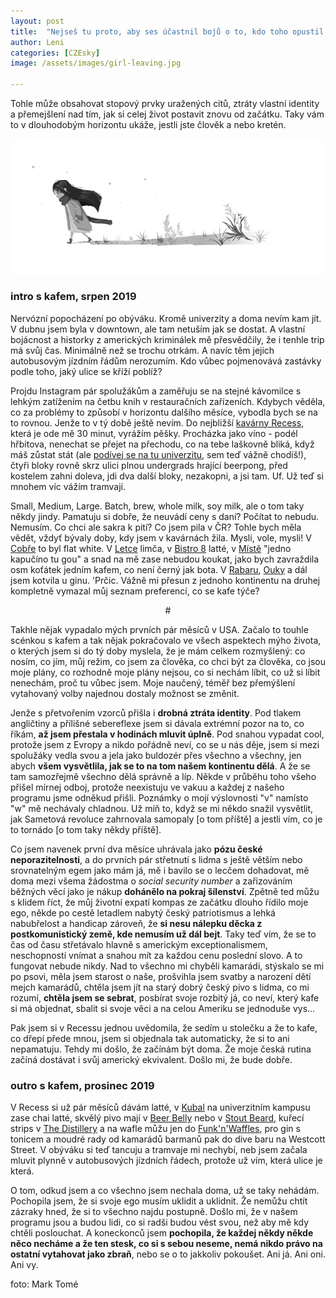 ```yaml
---
layout: post
title:  "Nejseš tu proto, aby ses účastnil bojů o to, kdo toho opustil víc"
author: Leni
categories: [CZEsky]
image: /assets/images/girl-leaving.jpg

---
```


Tohle může obsahovat stopový prvky uražených citů, ztráty vlastní identity a přemejšlení nad tím, jak si celej život postavit znovu od začátku. Taky vám to v dlouhodobým horizontu ukáže, jestli jste člověk a nebo kretén.

<p align="center">
    <img src="/assets/images/girl-leaving.jpg" alt="Girl Leaving, Mark Tomé">
</p>

### intro s kafem, srpen 2019

Nervózní popocházení po obýváku. Kromě univerzity a doma nevím kam jít. V dubnu jsem byla v downtown, ale tam netuším jak se dostat. A vlastní bojácnost a historky z amerických kriminálek mě přesvědčily, že i tenhle trip má svůj čas. Minimálně než se trochu otrkám. A navíc těm jejich autobusovým jízdním řádům nerozumím. Kdo vůbec pojmenovává zastávky podle toho, jaký ulice se kříží poblíž? 

Projdu Instagram pár spolužákům a zaměřuju se na stejné kávomilce s lehkým zatížením na četbu knih v restauračních zařízeních. Kdybych věděla, co za problémy to způsobí v horizontu dalšího měsíce, vybodla bych se na to rovnou. Jenže to v tý době ještě nevím. Do nejbližší <a href="https://recesscoffee.com">kavárny Recess</a>, která je ode mě 30 minut, vyrážím pěšky. Procházka jako víno - podél hřbitova, nenechat se přejet na přechodu, co na tebe laškovně bliká, když máš zůstat stát (ale <a href="https://www.syracuse.edu">podívej se na tu univerzitu</a>, sem teď vážně chodíš!), čtyři bloky rovně skrz ulici plnou undergrads hrající beerpong, před kostelem zahni doleva, jdi dva další bloky, nezakopni, a jsi tam. Uf. Už teď si mnohem víc vážím tramvají.

Small, Medium, Large. Batch, brew, whole milk, soy milk, ale o tom taky někdy jindy. Pamatuju si dobře, že neuvádí ceny s daní? Počítat to nebudu. Nemusím. Co chci ale sakra k pití? Co jsem pila v ČR? Tohle bych měla vědět, vždyť bývaly doby, kdy jsem v kavárnách žila. Mysli, vole, mysli! V <a href="http://www.barcobra.cz/en/">Cobře</a> to byl flat white. V <a href="https://www.cafeletka.cz">Letce</a> limča, v <a href="http://bistro8.cz">Bistro 8</a> latté, v <a href="http://www.mistoprovas.cz/en/">Místě</a> "jedno kapučíno tu gou" a snad na mě zase nebudou koukat, jako bych zavraždila osm koťátek jedním kafem, co není černý jak bota. V <a href="https://www.rabar.cz">Rabaru</a>, <a href="http://www.oukydouky.cz">Ouky</a> a dál jsem kotvila u ginu. 'Prčic. Vážně mi přesun z jednoho kontinentu na druhej kompletně vymazal můj seznam preferencí, co se kafe týče?  

<p align="center">#</p>

Takhle nějak vypadalo mých prvních pár měsíců v USA. Začalo to touhle scénkou s kafem a tak nějak pokračovalo ve všech aspektech mýho života, o kterých jsem si do tý doby myslela, že je mám celkem rozmyšlený: co nosím, co jím, můj režim, co jsem za člověka, co chci být za člověka, co jsou moje plány, co rozhodně moje plány nejsou, co si nechám líbit, co už si líbit nenechám, proč tu vůbec jsem. Moje naučený, téměř bez přemýšlení vytahovaný volby najednou dostaly možnost se změnit.

Jenže s přetvořením vzorců přišla i <b>drobná ztráta identity</b>. Pod tlakem angličtiny a přílišné sebereflexe jsem si dávala extrémní pozor na to, co říkám, <b>až jsem přestala v hodinách mluvit úplně</b>. Pod snahou vypadat cool, protože jsem z Evropy a nikdo pořádně neví, co se u nás děje, jsem si mezi spolužáky vedla svou a jela jako buldozér přes všechno a všechny, jen abych <b>všem vysvětlila, jak se to na tom našem kontinentu dělá</b>. A že se tam samozřejmě všechno dělá správně a líp. Někde v průběhu toho všeho přišel mírnej odboj, protože neexistuju ve vakuu a každej z našeho programu jsme odněkud přišli. Poznámky o mojí výslovnosti "v" namísto "w" mě nechávaly chladnou. Už míň to, když se mi někdo snažil vysvětlit, jak Sametová revoluce zahrnovala samopaly [o tom příště] a jestli vím, co je to tornádo [o tom taky někdy příště].

Co jsem navenek první dva měsíce uhrávala jako <b>pózu české neporazitelnosti</b>, a do prvních pár střetnutí s lidma s ještě větším nebo srovnatelným egem jako mám já, mě i bavilo se o lecčem dohadovat, mě doma mezi všema žádostma o <i>social security number</i> a zařizováním běžných věcí jako je nákup <b>dohánělo na pokraj šílenství</b>. Zpětně ted můžu s klidem říct, že můj životní expatí kompas ze začátku dlouho řídilo moje ego, někde po cestě letadlem nabytý český patriotismus a lehká nabubřelost a handicap zároveň, že <b>si nesu nálepku děcka z postkomunistický země, kde nemusím už dál bejt</b>. Taky teď vím, že se to čas od času střetávalo hlavně s americkým exceptionalismem, neschopností vnímat a snahou mít za každou cenu poslední slovo. A to fungovat nebude nikdy. Nad to všechno mi chyběli kamarádi, stýskalo se mi po psovi, měla jsem starost o naše, prošvihla jsem svatby a narození dětí mejch kamarádů, chtěla jsem jít na starý dobrý český pivo s lidma, co mi rozumí, <b>chtěla jsem se sebrat</b>, posbírat svoje rozbitý já, co neví, který kafe si má objednat, sbalit si svoje věci a na celou Ameriku se jednoduše vys... 

Pak jsem si v Recessu jednou uvědomila, že sedím u stolečku a že to kafe, co dřepí přede mnou, jsem si objednala tak automaticky, že si to ani nepamatuju. Tehdy mi došlo, že začínám být doma. Že moje česká rutina začíná dostávat i svůj americký ekvivalent. Došlo mi, že bude dobře.

### outro s kafem, prosinec 2019

V Recess si už pár měsíců dávám latté, v <a href="https://shop.cafekubal.com">Kubal</a> na univerzitním kampusu zase chai latté, skvělý pivo mají v <a href="https://beerbellywestcott.com">Beer Belly</a> nebo v <a href="https://www.stoutbeardbrewery.com">Stout Beard</a>, kuřecí strips v <a href="https://www.thedistillery.com/locations/dewitt">The Distillery</a> a na wafle můžu jen do <a href="https://www.funknwaffles.com">Funk'n'Waffles</a>, pro gin s tonicem a moudré rady od kamarádů barmanů pak do dive baru na Westcott Street. V obýváku si teď tancuju a tramvaje mi nechybí, neb jsem začala mluvit plynně v autobusových jízdních řádech, protože už vím, která ulice je která. 

O tom, odkud jsem a co všechno jsem nechala doma, už se taky nehádám. Pochopila jsem, že si svoje ego musím uklidit a uklidnit. Že nemůžu chtít zázraky hned, že si to všechno najdu postupně. Došlo mi, že v našem programu jsou a budou lidi, co si radši budou vést svou, než aby mě kdy chtěli poslouchat. A koneckonců jsem <b>pochopila, že každej někdy někde něco necháme a že ten stesk, co si s sebou neseme, nemá nikdo právo na ostatní vytahovat jako zbraň</b>, nebo se o to jakkoliv pokoušet. Ani já. Ani oni. Ani vy.

foto: Mark Tomé
